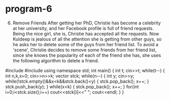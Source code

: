 # program-6
6. Remove Friends
After getting her PhD, Christie has become a celebrity at her university, and her
Facebook profile is full of friend requests. Being the nice girl, she is, Christie has
accepted all the requests.
Now Kuldeep is jealous of all the attention she is getting from other guys, so he asks
her to delete some of the guys from her friend list.
To avoid a 'scene', Christie decides to remove some friends from her friend list, since
she knows the popularity of each of the friend she has, she uses the following
algorithm to delete a friend.


#include<iostream>
#include<vector>
using namespace std;
int main()
{
int t;
cin>>t;
while(t--)
{
int n,k,x=0;
cin>>n>>k;
vector<int> stck;
while(n--)
{
int y;
cin>>y;
while(!stck.empty()&&x<k&&stck.back()<y)
{
stck.pop_back();
x++;
}
stck.push_back(y);
}
while(x<k)
{
stck.pop_back();
x++;
}
for(int i=0;i<stck.size();i++)
cout<<stck[i]<<" ";
cout<<endl;
}
}
